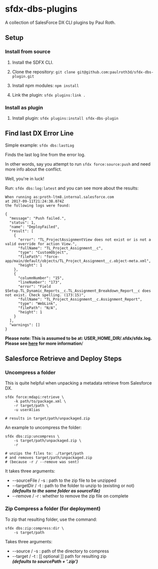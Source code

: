 # sfdx-dbs-plugins 

A collection of SalesForce DX CLI plugins by Paul Roth.

## Setup

### Install from source

1. Install the SDFX CLI.

2. Clone the repository: `git clone git@github.com:paulroth3d/sfdx-dbs-plugin.git`

3. Install npm modules: `npm install`

4. Link the plugin: `sfdx plugins:link .`

### Install as plugin

1. Install plugin: `sfdx plugins:install sfdx-dbs-plugin`

## Find last DX Error Line

Simple example: `sfdx dbs:lastLog`

Finds the last log line from the error log.

In other words, say you attempt to run `sfdx force:source:push` and need more info about the conflict.

Well, you're in luck!

Run: `sfdx dbs:log:latest` and you can see more about the results:

	When running as:proth-ltm8.internal.salesforce.com
	at 2017-09-11T21:24:38.074Z
	the following logs were found:

	{
	  "message": "Push failed.",
	  "status": 1,
	  "name": "DeployFailed",
	  "result": [
		{
		  "error": "TL_ProjectAssignmentView does not exist or is not a valid override for action View.",
		  "fullName": "TL_Project_Assignment__c",
		  "type": "CustomObject",
		  "filePath": "force-app/main/default/objects/TL_Project_Assignment__c.object-meta.xml",
		  "height": 1
		},
		{
		  "columnNumber": "15",
		  "lineNumber": "173",
		  "error": "Field $Setup.TL_Dynamic_Reports__c.TL_Assignment_Breakdown_Report__c does not exist. Check spelling. (173:15)",
		  "fullName": "TL_Project_Assignment__c.Assignment_Report",
		  "type": "WebLink",
		  "filePath": "N/A",
		  "height": 1
		}
	  ],
	  "warnings": []
	}

**Please note: This is assumed to be at: USER_HOME_DIR/.sfdx/sfdx.log. Please see [here](https://developer.salesforce.com/docs/atlas.en-us.sfdx_dev.meta/sfdx_dev/sfdx_dev_cli_log_messages.htm) for more information**/

## Salesforce Retrieve and Deploy Steps

### Uncompress a folder

This is quite helpful when unpacking a metadata retrieve from Salesforce DX.

	sfdx force:mdapi:retrieve \
		-k path/to/package.xml \
		-r target/path \
		-u userAlias
		
	# results in target/path/unpackaged.zip
	
An example to uncompress the folder:

	sfdx dbs:zip:uncompress \
		-s target/path/unpackaged.zip \
		-r
	
	# unzips the files to: ./target/path
	# and removes target/path/unpackaged.zip
	# (because -r / --remove was sent)

It takes three arguments:

* --sourceFile / -s : path to the zip file to be unzipped
* --targetDir / -t : path to the folder to unzip to (existing or not) <br /> ***(defaults to the same folder as sourceFile)***
* --remove / -r : whether to remove the zip file on complete

### Zip Compress a folder (for deployment)

To zip that resulting folder, use the command:

	sfdx dbs:zip:compress:dir \
		-s target/path
	
Takes three arguments:

* --source / -s : path of the directory to compress
* --target / -t : [[ optional ]] path for resulting zip <br /> ***(defaults to sourcePath + '.zip')***

